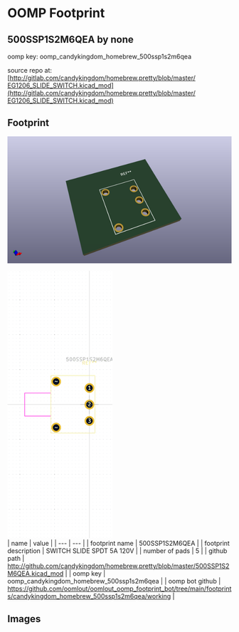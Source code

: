 # OOMP Footprint  
## 500SSP1S2M6QEA  by none  
  
oomp key: oomp_candykingdom_homebrew_500ssp1s2m6qea  
  
source repo at: [http://gitlab.com/candykingdom/homebrew.pretty/blob/master/‎EG1206‎_SLIDE_SWITCH.kicad_mod](http://gitlab.com/candykingdom/homebrew.pretty/blob/master/‎EG1206‎_SLIDE_SWITCH.kicad_mod)  
## Footprint  
  
[![working_kicad_pcb_3d.png](working_kicad_pcb_3d_600.png)](working_kicad_pcb_3d.png)  
  
[![working.png](working_600.png)](working.png)  
| name | value | 
| --- | --- | 
| footprint name | 500SSP1S2M6QEA | 
| footprint description | SWITCH SLIDE SPDT 5A 120V | 
| number of pads | 5 | 
| github path | http://github.com/candykingdom/homebrew.pretty/blob/master/500SSP1S2M6QEA.kicad_mod | 
| oomp key | oomp_candykingdom_homebrew_500ssp1s2m6qea | 
| oomp bot github | https://github.com/oomlout/oomlout_oomp_footprint_bot/tree/main/footprints/candykingdom_homebrew_500ssp1s2m6qea/working | 
## Images  
